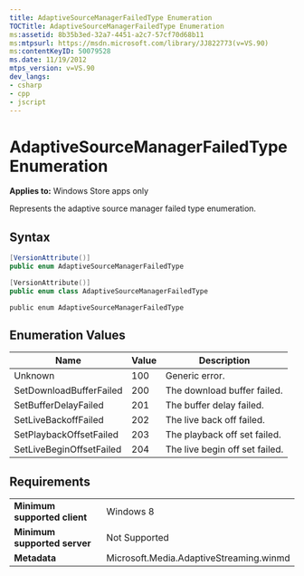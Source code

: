 ```yaml
---
title: AdaptiveSourceManagerFailedType Enumeration
TOCTitle: AdaptiveSourceManagerFailedType Enumeration
ms:assetid: 8b35b3ed-32a7-4451-a2c7-57cf70d68b11
ms:mtpsurl: https://msdn.microsoft.com/library/JJ822773(v=VS.90)
ms:contentKeyID: 50079528
ms.date: 11/19/2012
mtps_version: v=VS.90
dev_langs:
- csharp
- cpp
- jscript
---
```


# AdaptiveSourceManagerFailedType Enumeration

**Applies to:** Windows Store apps only

Represents the adaptive source manager failed type enumeration.

## Syntax

```csharp
[VersionAttribute()]
public enum AdaptiveSourceManagerFailedType
```

```cpp
[VersionAttribute()]
public enum class AdaptiveSourceManagerFailedType
```

```jscript
public enum AdaptiveSourceManagerFailedType
```

## Enumeration Values

|Name|Value|Description|
|--- |--- |--- |
|Unknown|100|Generic error.|
|SetDownloadBufferFailed|200|The download buffer failed.|
|SetBufferDelayFailed|201|The buffer delay failed.|
|SetLiveBackoffFailed|202|The live back off failed.|
|SetPlaybackOffsetFailed|203|The playback off set failed.|
|SetLiveBeginOffsetFailed|204|The live begin off set failed.|

## Requirements

|||
|--- |--- |
|**Minimum supported client**|Windows 8|
|**Minimum supported server**|Not Supported|
|**Metadata**|Microsoft.Media.AdaptiveStreaming.winmd|
